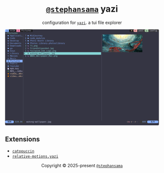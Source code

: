 <div align="center">

# [`@stephansama`](https://github.com/stephansama/yazi) yazi

configuration for [`yazi`](https://yazi-rs.github.io/). a tui file explorer

</div>

![screenshot](https://raw.githubusercontent.com/stephansama/static/refs/heads/main/images/yazi.png)

## Extensions

- [`catppuccin`](https://github.com/catppuccin/yazi)
- [`relative-motions.yazi`](https://github.com/dedukun/relative-motions.yazi)

<div align="center">

Copyright © 2025-present [`@stephansama`](https://github.com/stephansama)

</div>
